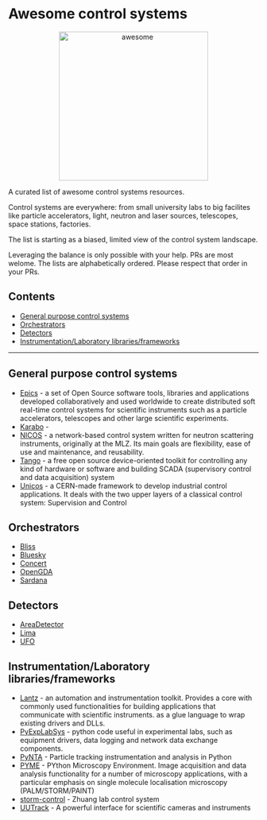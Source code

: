 # Awesome control systems

<div align="center">
  <img width="300" src="https://github.com/sindresorhus/awesome/blob/main/media/logo.svg" alt="awesome" />
</div>

A curated list of awesome control systems resources.

Control systems are everywhere: from small university labs to big facilites like particle accelerators, light, neutron and laser sources, telescopes, space stations, factories.

The list is starting as a biased, limited view of the control system landscape.

Leveraging the balance is only possible with your help. PRs are most welome. The lists are alphabetically ordered. Please respect that order in your PRs.

## Contents

* [General purpose control systems](#general-purpose-control-systems)
* [Orchestrators](#orchestrators)
* [Detectors](#detectors)
* [Instrumentation/Laboratory libraries/frameworks](#instrumentationLaboratory-librariesframeworks)

***

## General purpose control systems

* [Epics](https://epics.anl.gov/) - a set of Open Source software tools, libraries and applications developed collaboratively and used worldwide to create distributed soft real-time control systems for scientific instruments such as a particle accelerators, telescopes and other large scientific experiments.
* [Karabo](https://in.xfel.eu/readthedocs/docs/karabo/en/latest/index.html) -
* [NICOS](https://nicos-controls.org/) - a network-based control system written for neutron scattering instruments, originally at the MLZ. Its main goals are flexibility, ease of use and maintenance, and reusability.
* [Tango](https://tango-controls.org) - a free open source device-oriented toolkit for controlling any kind of hardware or software and building SCADA (supervisory control and data acquisition) system
* [Unicos](https://unicos.web.cern.ch/) - a CERN-made framework to develop industrial control applications. It deals with the two upper layers of a classical control system: Supervision and Control


## Orchestrators

* [Bliss](https://bliss.gitlab-pages.esrf.fr/bliss/master/)
* [Bluesky](https://blueskyproject.io/bluesky/)
* [Concert](https://concert.rtfd.io/)
* [OpenGDA](www.opengda.org/)
* [Sardana](https://sardana-controls.org/)


## Detectors

* [AreaDetector](https://areadetector.github.io/)
* [Lima](https://lima1.rtfd.io)
* [UFO](https://ufo-core.rtfd.io)

## Instrumentation/Laboratory libraries/frameworks

* [Lantz](https://lantz.rtfd.io) - an automation and instrumentation toolkit. Provides a core with
  commonly used functionalities for building applications that communicate with scientific instruments.
  as a glue language to wrap existing drivers and DLLs.
* [PyExpLabSys](https://pyexplabsys.rtfd.io) - python code useful in experimental labs, such 
  as equipment drivers, data logging and network data exchange components.
* [PyNTA](https://python-nta.rtfd.io) - Particle tracking instrumentation and analysis in Python
* [PYME](https://python-microscopy.org/) - PYthon Microscopy Environment. Image acquisition and data 
  analysis functionality for a number of microscopy applications, with a particular emphasis on single
  molecule localisation microscopy (PALM/STORM/PAINT)
* [storm-control](https://github.com/ZhuangLab/storm-control) - Zhuang lab control system
* [UUTrack](https://uutrack.rtfd.io) - A powerful interface for scientific cameras and instruments

